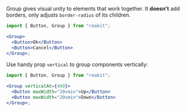 Group gives visual unity to elements that work together. It **doesn't** add borders, only adjusts `border-radius` of its children.

```jsx
import { Button, Group } from "reakit";

<Group>
  <Button>Ok</Button>
  <Button>Cancel</Button>
</Group>;
```

Use handy prop `vertical` to group components vertically:

```jsx
import { Button, Group } from "reakit";

<Group verticalAt={400}>
  <Button maxWidth="20vmin">Up</Button>
  <Button maxWidth="20vmin">Down</Button>
</Group>;
```
